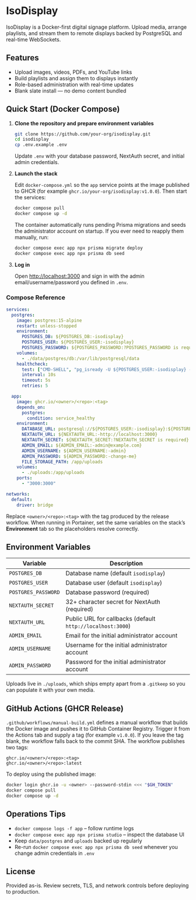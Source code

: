 # IsoDisplay

IsoDisplay is a Docker-first digital signage platform. Upload media, arrange playlists, and stream them to remote displays backed by PostgreSQL and real-time WebSockets.

## Features

- Upload images, videos, PDFs, and YouTube links
- Build playlists and assign them to displays instantly
- Role-based administration with real-time updates
- Blank slate install — no demo content bundled

## Quick Start (Docker Compose)

1. **Clone the repository and prepare environment variables**

   ```bash
   git clone https://github.com/your-org/isodisplay.git
   cd isodisplay
   cp .env.example .env
   ```

   Update `.env` with your database password, NextAuth secret, and initial admin credentials.

2. **Launch the stack**

   Edit `docker-compose.yml` so the `app` service points at the image published to GHCR (for example `ghcr.io/your-org/isodisplay:v1.0.0`). Then start the services:

   ```bash
   docker compose pull
   docker compose up -d
   ```

   The container automatically runs pending Prisma migrations and seeds the administrator account on startup. If you ever need to reapply them manually, run:

   ```bash
   docker compose exec app npx prisma migrate deploy
   docker compose exec app npx prisma db seed
   ```

3. **Log in**

   Open [http://localhost:3000](http://localhost:3000) and sign in with the admin email/username/password you defined in `.env`.

### Compose Reference

```yaml
services:
  postgres:
    image: postgres:15-alpine
    restart: unless-stopped
    environment:
      POSTGRES_DB: ${POSTGRES_DB:-isodisplay}
      POSTGRES_USER: ${POSTGRES_USER:-isodisplay}
      POSTGRES_PASSWORD: ${POSTGRES_PASSWORD:?POSTGRES_PASSWORD is required}
    volumes:
      - ./data/postgres/db:/var/lib/postgresql/data
    healthcheck:
      test: ["CMD-SHELL", "pg_isready -U ${POSTGRES_USER:-isodisplay} -d ${POSTGRES_DB:-isodisplay}"]
      interval: 10s
      timeout: 5s
      retries: 5

  app:
    image: ghcr.io/<owner>/<repo>:<tag>
    depends_on:
      postgres:
        condition: service_healthy
    environment:
      DATABASE_URL: postgresql://${POSTGRES_USER:-isodisplay}:${POSTGRES_PASSWORD:?POSTGRES_PASSWORD is required}@postgres:5432/${POSTGRES_DB:-isodisplay}?schema=public
      NEXTAUTH_URL: ${NEXTAUTH_URL:-http://localhost:3000}
      NEXTAUTH_SECRET: ${NEXTAUTH_SECRET:?NEXTAUTH_SECRET is required}
      ADMIN_EMAIL: ${ADMIN_EMAIL:-admin@example.com}
      ADMIN_USERNAME: ${ADMIN_USERNAME:-admin}
      ADMIN_PASSWORD: ${ADMIN_PASSWORD:-change-me}
      FILE_STORAGE_PATH: /app/uploads
    volumes:
      - ./uploads:/app/uploads
    ports:
      - "3000:3000"

networks:
  default:
    driver: bridge
```

Replace `<owner>/<repo>:<tag>` with the tag produced by the release workflow. When running in Portainer, set the same variables on the stack’s **Environment** tab so the placeholders resolve correctly.

## Environment Variables

| Variable | Description |
|----------|-------------|
| `POSTGRES_DB` | Database name (default `isodisplay`) |
| `POSTGRES_USER` | Database user (default `isodisplay`) |
| `POSTGRES_PASSWORD` | Database password (required) |
| `NEXTAUTH_SECRET` | 32+ character secret for NextAuth (required) |
| `NEXTAUTH_URL` | Public URL for callbacks (default `http://localhost:3000`) |
| `ADMIN_EMAIL` | Email for the initial administrator account |
| `ADMIN_USERNAME` | Username for the initial administrator account |
| `ADMIN_PASSWORD` | Password for the initial administrator account |

Uploads live in `./uploads`, which ships empty apart from a `.gitkeep` so you can populate it with your own media.

## GitHub Actions (GHCR Release)

`.github/workflows/manual-build.yml` defines a manual workflow that builds the Docker image and pushes it to GitHub Container Registry. Trigger it from the Actions tab and supply a tag (for example `v1.0.0`). If you leave the tag blank, the workflow falls back to the commit SHA. The workflow publishes two tags:

```
ghcr.io/<owner>/<repo>:<tag>
ghcr.io/<owner>/<repo>:latest
```

To deploy using the published image:

```bash
docker login ghcr.io -u <owner> --password-stdin <<< "$GH_TOKEN"
docker compose pull
docker compose up -d
```

## Operations Tips

- `docker compose logs -f app` – follow runtime logs
- `docker compose exec app npx prisma studio` – inspect the database UI
- Keep `data/postgres` and `uploads` backed up regularly
- Re-run `docker compose exec app npx prisma db seed` whenever you change admin credentials in `.env`

## License

Provided as-is. Review secrets, TLS, and network controls before deploying to production.
